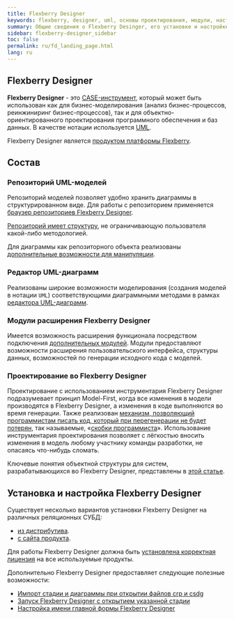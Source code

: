 ```yaml
---
title: Flexberry Designer
keywords: flexberry, designer, uml, основы проектирования, модули, настройка
summary: Общие сведения о Flexberry Desinger, его установке и настройке
sidebar: flexberry-designer_sidebar
toc: false
permalink: ru/fd_landing_page.html
lang: ru
---
```


## Flexberry Designer

**Flexberry Designer** - это [CASE-инструмент](https://ru.wikipedia.org/wiki/CASE), который может быть использован как для бизнес-моделирования (анализ бизнес-процессов, реинжиниринг бизнес-процессов), так и для объектно-ориентированного проектирования программного обеспечения и баз данных. В качестве нотации используется [UML](http://www.uml.org).

Flexberry Designer является [продуктом платформы Flexberry](fp_platform-structure.html).

## Состав

### Репозиторий UML-моделей

Репозиторий моделей позволяет удобно хранить диаграммы в структурированном виде. Для работы с репозиторием применяется  [браузер репозиториев Flexberry Designer](fd_repository-browser.html).

[Репозиторий имеет структуру](fd_recommended-structure-repository-and-placing-diagrams.html), не ограничивающую пользователя какой-либо методологией.

Для диаграммы как репозиторного объекта реализованы [дополнительные возможности для манипуляции](fd_working-repository-browser.html).

### Редактор UML-диаграмм

Реализованы широкие возможности моделирования (создания моделей в нотации `UML`) соответствующими диаграммными методами в рамках [редактора UML-диаграмм](fd_editing-diagram.html).

### Модули расширения Flexberry Designer

Имеется возможность расширения функционала посредством подключения [дополнительных модулей](fd_flexberry-plugins.html). Модули предоставляют возможности расширения пользовательского интерфейса, структуры данных, возможностей по генерации исходного кода с моделей.

### Проектирование во Flexberry Designer

Проектирование с использованием инструментария Flexberry Designer подразумевает принцип Model-First, когда все изменения в модели производятся в Flexberry Designer, а изменения в коде выполняются во время генерации. Также реализован [механизм, позволяющий программистам писать код, который при перегенерации не будет потерян](fd_code-generation.html), так называемые, «[скобки программиста](fo_programmer-brackets.html)». Использование инструментария проектирования позволяет с лёгкостью вносить изменения в модель любому участнику команды разработки, не опасаясь что-нибудь сломать.

Ключевые понятия объектной структуры для систем, разрабатывающихся во Flexberry Designer, представлены в [этой статье](fd_key-concepts.html).

## Установка и настройка Flexberry Designer

Существует несколько вариантов установки Flexberry Designer на различных реляционных СУБД:

*   [из дистрибутива](fd_standalone-install.html).
*   [с сайта продукта](fd_install.html).

Для работы Flexberry Designer должна быть [установлена корректная лицензия](fd_installation-licensing-files.html) на все используемые продукты.

Дополнительно Flexberry Designer предоставляет следующие полезные возможности:

*   [Импорт стадии и диаграммы при открытии файлов crp и csdg](fd_import-crp-csdg.html)
*   [Запуск Flexberry Designer с открытием указанной стадии](fd_running-with-the-opening-of-stage.html)
*   [Настройка имени главной формы Flexberry Designer](fd_form-name.html)
